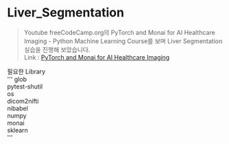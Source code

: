 # Liver_Segmentation
> Youtube freeCodeCamp.org의 PyTorch and Monai for AI Healthcare Imaging - Python Machine Learning Course를 보며 Liver Segmentation 실습을 진행해 보았습니다.   
> Link : [PyTorch and Monai for AI Healthcare Imaging](https://www.youtube.com/watch?v=M3ZWfamWrBM&t=11463s)

필요한 Library   
'''
glob   
pytest-shutil   
os   
dicom2nifti   
nibabel   
numpy   
monai   
sklearn   
'''
